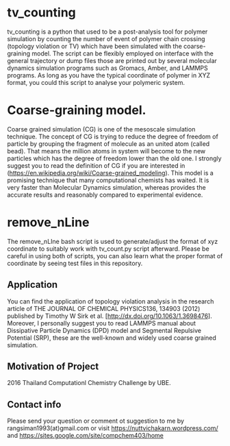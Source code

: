 # tv_counting
tv_counting is a python that used to be a post-analysis tool for polymer simulation by counting the number of event of polymer chain crossing (topology violation or TV) which have been simulated with the coarse-graining model. The script can be flexibly employed on interface with the general trajectory or dump files those are printed out by several molecular dynamics simulation programs such as Gromacs, Amber, and LAMMPS programs. As long as you have the typical coordinate of polymer in XYZ format, you could this script to analyse your polymeric system.

# Coarse-graining model.
Coarse grained simulation (CG) is one of the mesoscale simulation technique. The concept of CG is trying to reduce the degree of freedom of particle by grouping the fragment of molecule as an united atom (called bead). That means the million atoms in system will become to the new particles which has the degree of freedom lower than the old one. I strongly suggest you to read the definition of CG if you are interested in (https://en.wikipedia.org/wiki/Coarse-grained_modeling). This model is a promising technique that many computational chemists has waited. It is very faster than Molecular Dynamics simulation, whereas provides the accurate results and reasonably compared to experimental evidence.

# remove_nLine
The remove_nLIne bash script is used to generate/adjust the format of xyz coordinate to suitably work with tv_count.py script afterward. Please be careful in using both of scripts, you can also learn what the proper format of coordinate by seeing test files in this repository.

## Application
You can find the application of topology violation analysis in the research article of THE JOURNAL OF CHEMICAL PHYSICS136, 134903 (2012) published by Timothy W Sirk et al. [http://dx.doi.org/10.1063/1.3698476]. Moreover, I personally suggest you to read LAMMPS manual about Dissipative Particle Dynamics (DPD) model and Segmental Repulsive Potential (SRP), these are the well-known and widely used coarse grained simulation.

## Motivation of Project
2016 Thailand Computationl Chemistry Challenge by UBE.

## Contact info
Please send your question or comment ot suggestion to me by rangsiman1993(at)gmail.com or visit https://nuttvichakarn.wordpress.com/ and https://sites.google.com/site/compchem403/home
